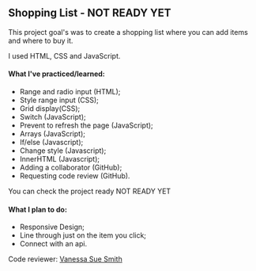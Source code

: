 ## Shopping List - NOT READY YET

This project goal's was to create a shopping list where you can add items and where to buy it. 

I used HTML, CSS and JavaScript.

#### What I've practiced/learned:
- Range and radio input (HTML);
- Style range input (CSS);
- Grid display(CSS);
- Switch (JavaScript);
- Prevent to refresh the page (JavaScript);
- Arrays (JavaScript);
- If/else (Javascript);
- Change style (Javascript);
- InnerHTML (Javascript);
- Adding a collaborator (GitHub);
- Requesting code review (GitHub).


You can check the project ready NOT READY YET

#### What I plan to do:
- Responsive Design;
- Line through just on the item you click;
- Connect with an api.


Code reviewer: [Vanessa Sue Smith](https://github.com/VanessaSue27)
